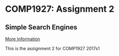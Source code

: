 # COMP1927: Assignment 2 
## Simple Search Engines 
[More Information](https://www.cse.unsw.edu.au/~cs1927/17s1/ass/ass02/Ass2.html)

This is the assignment 2 for COMP1927 2017s1
